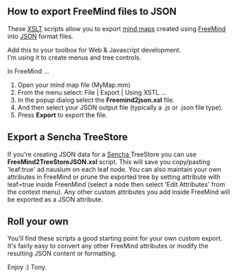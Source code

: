 ## How to export FreeMind files to JSON ##

These [XSLT](http://www.w3schools.com/xsl/ "XSLT") scripts allow you to export [mind maps](http://en.wikipedia.org/wiki/Mind_map "mind maps") created using [FreeMind](http://freemind.sourceforge.net "FreeMind") into [JSON](http://en.wikipedia.org/wiki/JSON "JSON") format files.

Add this to your toolbox for Web & Javascript development.  
I'm using it to create menus and tree controls.

In FreeMind ...

1. Open your mind map file (MyMap.mm)
1. From the menu select:  File | Export | Using XSTL ...
1. In the popup dialog select the **Freemind2json.xsl**  file.
1. And then select your JSON output file (typically a .js or .json file type).
1. Press **Export** to export the file.

## Export a Sencha TreeStore ##

If you're creating JSON data for a [Sencha ](http://www.sencha.com) TreeStore  you can use **FreeMind2TreeStoreJSON.xsl** script.  This will save you copy/pasting 'leaf:true' ad nausium on each leaf node. You can also maintain your own attributes in FreeMind or prune the exported tree by setting attribute with leaf=true inside FreenMind  (select a node then select 'Edit Attributes' from the context menu).  Any other custom attributes you add inside FreeMind will be exported as a JSON attribute.

## Roll your own ##
You'll find these scripts a good starting point for your own custom export. 
It's fairly easy to convert any other FreeMind attributes or modify the resulting JSON content or formatting.

Enjoy :)
Tony.